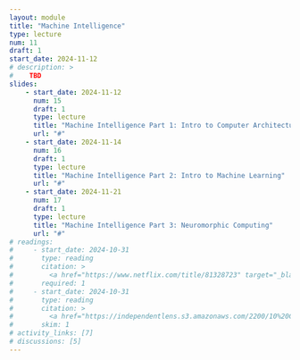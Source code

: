 ```yaml
---
layout: module
title: "Machine Intelligence"
type: lecture
num: 11
draft: 1
start_date: 2024-11-12
# description: >
#    TBD
slides: 
    - start_date: 2024-11-12
      num: 15
      draft: 1
      type: lecture
      title: "Machine Intelligence Part 1: Intro to Computer Architecture"
      url: "#"
    - start_date: 2024-11-14
      num: 16
      draft: 1
      type: lecture
      title: "Machine Intelligence Part 2: Intro to Machine Learning"
      url: "#"
    - start_date: 2024-11-21
      num: 17
      draft: 1
      type: lecture
      title: "Machine Intelligence Part 3: Neuromorphic Computing"
      url: "#"
# readings: 
#     - start_date: 2024-10-31
#       type: reading
#       citation: >
#         <a href="https://www.netflix.com/title/81328723" target="_blank">Coded Bias</a>
#       required: 1
#     - start_date: 2024-10-31
#       type: reading
#       citation: >
#         <a href="https://independentlens.s3.amazonaws.com/2200/10%20Coded%20Bias/Indie%20Lens%20Pop-Up/CODEDBIAS_DiscussionGuide.pdf" target="_blank">Skim the film's background info</a>
#       skim: 1
# activity_links: [7]
# discussions: [5]
---
```


